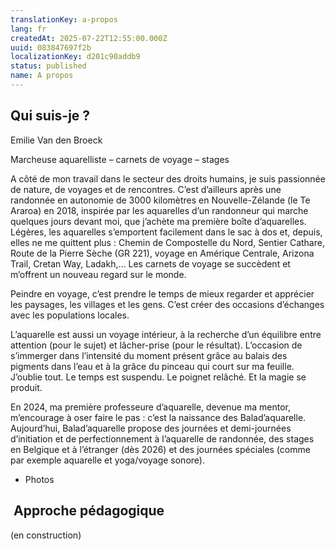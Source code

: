 ```yaml
---
translationKey: a-propos
lang: fr
createdAt: 2025-07-22T12:55:00.000Z
uuid: 083847697f2b
localizationKey: d201c90addb9
status: published
name: A propos
---
```

## **Qui suis-je ?**

Emilie Van den Broeck

Marcheuse aquarelliste – carnets de voyage – stages

A côté de mon travail dans le secteur des droits humains, je suis passionnée de nature, de voyages et de rencontres. C’est d’ailleurs après une randonnée en autonomie de 3000 kilomètres en Nouvelle-Zélande (le Te Araroa) en 2018, inspirée par les aquarelles d’un randonneur qui marche quelques jours devant moi, que j’achète ma première boîte d’aquarelles. Légères, les aquarelles s’emportent facilement dans le sac à dos et, depuis, elles ne me quittent plus : Chemin de Compostelle du Nord, Sentier Cathare, Route de la Pierre Sèche (GR 221), voyage en Amérique Centrale, Arizona Trail, Cretan Way, Ladakh,… Les carnets de voyage se succèdent et m’offrent un nouveau regard sur le monde.

Peindre en voyage, c’est prendre le temps de mieux regarder et apprécier les paysages, les villages et les gens. C’est créer des occasions d’échanges avec les populations locales.

L’aquarelle est aussi un voyage intérieur, à la recherche d’un équilibre entre attention (pour le sujet) et lâcher-prise (pour le résultat). L’occasion de s’immerger dans l’intensité du moment présent grâce au balais des pigments dans l’eau et à la grâce du pinceau qui court sur ma feuille. J’oublie tout. Le temps est suspendu. Le poignet relâché. Et la magie se produit.

En 2024, ma première professeure d’aquarelle, devenue ma mentor, m’encourage à oser faire le pas : c’est la naissance des Balad’aquarelle. Aujourd’hui, Balad’aquarelle propose des journées et demi-journées d’initiation et de perfectionnement à l’aquarelle de randonnée, des stages en Belgique et à l’étranger (dès 2026) et des journées spéciales (comme par exemple aquarelle et yoga/voyage sonore).

- Photos

##  **Approche pédagogique**

(en construction)
